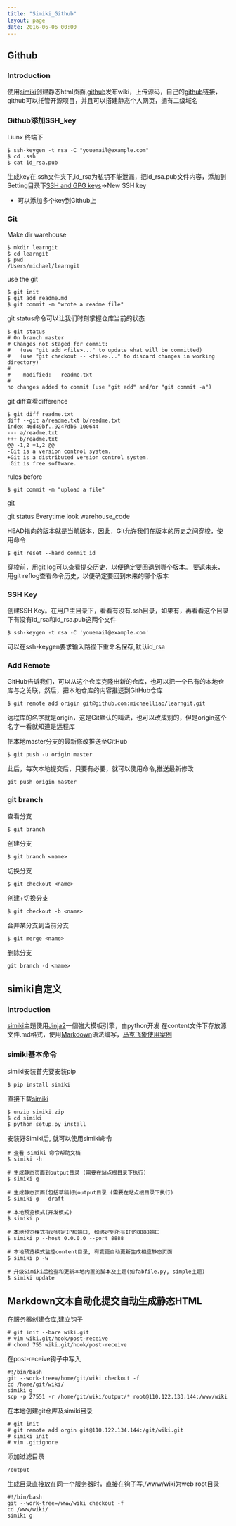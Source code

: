 ```yaml
---
title: "Simiki_Github"
layout: page
date: 2016-06-06 00:00
---
```


## Github ##

### Introduction ###

使用[simiki](http://simiki.org)创建静态html页面,[github](http://www.github.com)发布wiki，上传源码，自己的[github](http://kacrin.github.io/wiki)链接，github可以托管开源项目，并且可以搭建静态个人网页，拥有二级域名

### Github添加SSH_key ###

Liunx 终端下
```
$ ssh-keygen -t rsa -C "youemail@example.com"
$ cd .ssh
$ cat id_rsa.pub
```
生成key在.ssh文件夹下,id_rsa为私钥不能泄漏，把id_rsa.pub文件内容，添加到Setting目录下[SSH and GPG keys](https://github.com/settings/keys)->New SSH key
- 可以添加多个key到Github上

### Git ###

Make dir warehouse
```
$ mkdir learngit
$ cd learngit
$ pwd
/Users/michael/learngit
```

use the git
```
$ git init
$ git add readme.md
$ git commit -m "wrote a readme file"
```

git status命令可以让我们时刻掌握仓库当前的状态
```
$ git status
# On branch master
# Changes not staged for commit:
#   (use "git add <file>..." to update what will be committed)
#   (use "git checkout -- <file>..." to discard changes in working directory)
#
#    modified:   readme.txt
#
no changes added to commit (use "git add" and/or "git commit -a")
```

git diff查看difference
```
$ git diff readme.txt
diff --git a/readme.txt b/readme.txt
index 46d49bf..9247db6 100644
--- a/readme.txt
+++ b/readme.txt
@@ -1,2 +1,2 @@
-Git is a version control system.
+Git is a distributed version control system.
 Git is free software.

```

rules before

```
$ git commit -m "upload a file"
```

[git](http://www.liaoxuefeng.com/wiki/0013739516305929606dd18361248578c67b8067c8c017b000/0013743858312764dca7ad6d0754f76aa562e3789478044000)

git status Everytime look warehouse_code

HEAD指向的版本就是当前版本，因此，Git允许我们在版本的历史之间穿梭，使用命令
```
$ git reset --hard commit_id
```
穿梭前，用git log可以查看提交历史，以便确定要回退到哪个版本。
要返未来，用git reflog查看命令历史，以便确定要回到未来的哪个版本


### SSH Key ###

创建SSH Key。在用户主目录下，看看有没有.ssh目录，如果有，再看看这个目录下有没有id_rsa和id_rsa.pub这两个文件
```
$ ssh-keygen -t rsa -C 'youemail@example.com'
```
可以在ssh-keygen要求输入路径下重命名保存,默认id_rsa

### Add Remote ###

GitHub告诉我们，可以从这个仓库克隆出新的仓库，也可以把一个已有的本地仓库与之关联，然后，把本地仓库的内容推送到GitHub仓库
```
$ git remote add origin git@github.com:michaelliao/learngit.git
```
远程库的名字就是origin，这是Git默认的叫法，也可以改成别的，但是origin这个名字一看就知道是远程库

把本地master分支的最新修改推送至GitHub
```
$ git push -u origin master
```
此后，每次本地提交后，只要有必要，就可以使用命令,推送最新修改
```
git push origin master
```

### git branch ###

查看分支
```
$ git branch

```
创建分支

```
$ git branch <name>
```
切换分支

```
$ git checkout <name>

```
创建+切换分支

```
$ git checkout -b <name>

```
合并某分支到当前分支

```
$ git merge <name>

```
删除分支

```
git branch -d <name>

```

## simiki自定义 ##

### Introduction ###

[simiki](http://simiki.org/zh-docs/)主題使用[Jinja2](http://jinja.pocoo.org/)一個強大模板引擎，由python开发
在content文件下存放源文件.md格式，使用[Markdown](http://www.jianshu.com/p/1e402922ee32/)语法编写，[马克飞象使用案例](https://maxiang.io)

### simiki基本命令 ###

simiki安装首先要安装pip
```
$ pip install simiki
```
直接下载[simiki](https://github.com/tankywoo/simiki)
```
$ unzip simiki.zip
$ cd simiki
$ python setup.py install
```


安装好Simiki后, 就可以使用simiki命令


```
# 查看 simiki 命令帮助文档
$ simiki -h

# 生成静态页面到output目录 (需要在站点根目录下执行)
$ simiki g

# 生成静态页面(包括草稿)到output目录 (需要在站点根目录下执行)
$ simiki g --draft

# 本地预览模式(开发模式)
$ simiki p

# 本地预览模式指定绑定IP和端口, 如绑定到所有IP的8888端口
$ simiki p --host 0.0.0.0 --port 8888

# 本地预览模式监控content目录, 有变更自动更新生成相应静态页面
$ simiki p -w

# 升级Simiki后检查和更新本地内置的脚本及主题(如fabfile.py, simple主题)
$ simiki update

```

## Markdown文本自动化提交自动生成静态HTML

在服务器创建仓库,建立钩子
```
# git init --bare wiki.git
# vim wiki.git/hook/post-receive
# chomd 755 wiki.git/hook/post-receive
```
在post-receive钩子中写入
```
#!/bin/bash
git --work-tree=/home/git/wiki checkout -f
cd /home/git/wiki/
simiki g
scp -p 27551 -r /home/git/wiki/output/* root@110.122.133.144:/www/wiki
```

在本地创建git仓库及simiki目录
```
# git init 
# git remote add orgin git@110.122.134.144:/git/wiki.git
# simiki init
# vim .gitignore
```
添加过滤目录
```
/output
```

生成目录直接放在同一个服务器时，直接在钩子写,/www/wiki为web root目录
```
#!/bin/bash
git --work-tree=/www/wiki checkout -f
cd /www/wiki/
simiki g
```









